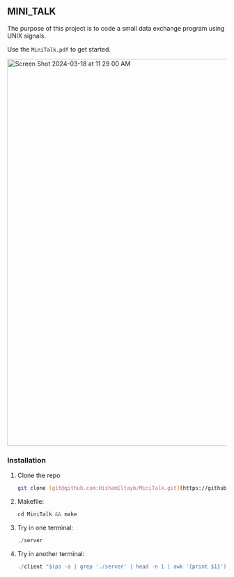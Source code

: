 


<!-- ABOUT THE PROJECT -->
## MINI_TALK

The purpose of this project is to code a small data exchange program
using UNIX signals.

Use the `MiniTalk.pdf` to get started.






<img width="887" alt="Screen Shot 2024-03-18 at 11 29 00 AM" src="https://github.com/HishamEltayb/MiniTalk/assets/138756079/70300f0a-abc0-49c6-a646-44ca27b58303">




### Installation


1. Clone the repo
   ```sh
   git clone [git@github.com:HishamEltayb/MiniTalk.git](https://github.com/HishamEltayb/MiniTalk.git)
   ```
2. Makefile:
   ```js
   cd MiniTalk && make
   ```
3. Try in one terminal:
   ```js
   ./server
   ```
4. Try in another terminal:
   ```js
   ./client "$(ps -a | grep './server' | head -n 1 | awk '{print $1}')" "HELLO from the other side😁"
   ```
